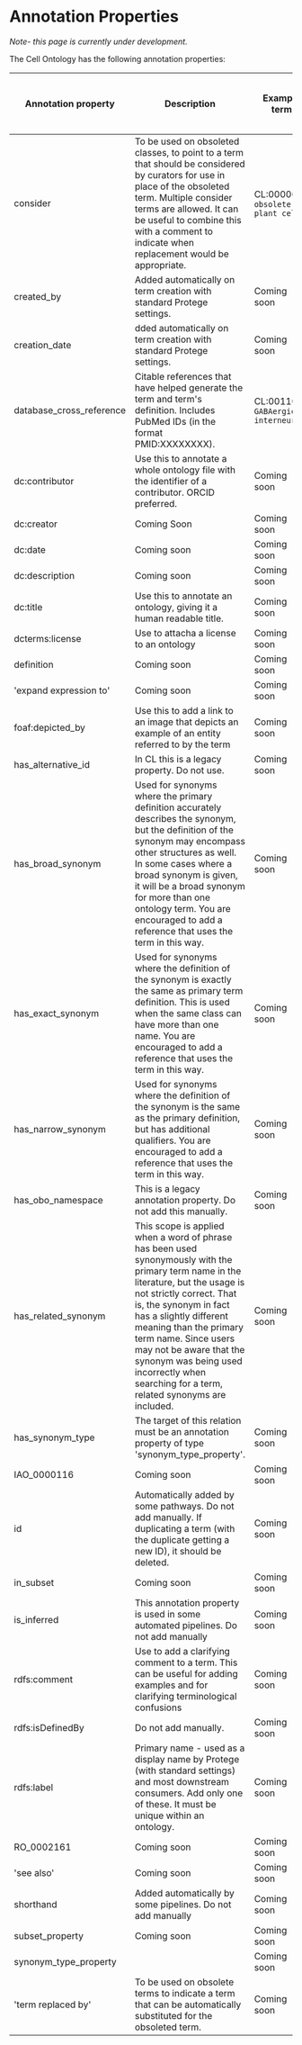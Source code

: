 # Annotation Properties

_Note- this page is currently under development._

The Cell Ontology has the following annotation properties:

Annotation property	| 	Description	|	Example term	|	Example annotation | Must have? | Only one use per term is allowed?
-- | -- | -- | --  | -- | --
consider	|	To be used on obsoleted classes, to point to a term that should be considered by curators for use in place of the obsoleted term.  Multiple consider terms are allowed.  It can be useful to combine this with a comment to indicate when replacement would be appropriate.	|	CL:0000610 `obsolete plant cell`	|	PO:0009002 | No | No
created_by	|	Added automatically on term creation with standard Protege settings.	|	Coming soon	|	Coming soon | Should | Yes
creation_date	|	dded automatically on term creation with standard Protege settings.	|	Coming soon	|	Coming soon | No | Yes
database_cross_reference	|	Citable references that have helped generate the term and term's definition. Includes PubMed IDs (in the format PMID:XXXXXXXX).	|	CL:0011005 `GABAergic interneuron` | PMID:29724907 | Should | No
dc:contributor	|	Use this to annotate a whole ontology file with the identifier of a contributor.  ORCID preferred.	|	Coming soon	|	Coming soon | Nice to have if applicable | No
dc:creator	|	Coming Soon	|	Coming soon	|	Coming soon | No | Yes
dc:date	|	Coming soon	|	Coming soon	|	Coming soon | No | Yes
dc:description	|	Coming soon	|	Coming soon	|	Coming soon | No | No
dc:title	|	Use this to annotate an ontology, giving it a human readable title.	|	Coming soon	|	Coming soon | No | No
dcterms:license	|	Use to attacha a license to an ontology	|	Coming soon	|	Coming soon | No | No
definition	|	Coming soon	|	Coming soon	|	Coming soon | Must | Yes
'expand expression to'	|	Coming soon	|	Coming soon	|	Coming soon | No | No
foaf:depicted_by	|	Use this to add a link to an image that depicts an example of an entity referred to by the term	|	Coming soon	|	Coming soon | No | No
has_alternative_id	|	In CL this is a legacy property. Do not use.	|	Coming soon	|	Coming soon | No | No
has_broad_synonym	|	Used for synonyms where the primary definition accurately describes the synonym, but the definition of the synonym may encompass other structures as well. In some cases where a broad synonym is given, it will be a broad synonym for more than one ontology term.  You are encouraged to add a reference that uses the term in this way.	|	Coming soon	|	Coming soon | No | No
has_exact_synonym	|	Used for synonyms where the definition of the synonym is exactly the same as primary term definition. This is used when the same class can have more than one name.  You are encouraged to add a reference that uses the term in this way. |	Coming soon	|	Coming soon | Nice to have if applicable | No
has_narrow_synonym	|	Used for synonyms where the definition of the synonym is the same as the primary definition, but has additional qualifiers. You are encouraged to add a reference that uses the term in this way.	|	Coming soon	|	Coming soon | No | No
has_obo_namespace	|	This is a legacy annotation property.  Do not add this manually.	|	Coming soon	|	Coming soon | No | No
has_related_synonym	|	This scope is applied when a word of phrase has been used synonymously with the primary term name in the literature, but the usage is not strictly correct. That is, the synonym in fact has a slightly different meaning than the primary term name. Since users may not be aware that the synonym was being used incorrectly when searching for a term, related synonyms are included.	|	Coming soon	|	Coming soon | No | No
has_synonym_type	|	  The target of this relation must be an annotation property of type 'synonym_type_property'.	|	Coming soon	|	Coming soon | No | No
IAO_0000116	|	Coming soon	|	Coming soon	|	Coming soon | No | No
id	|	Automatically added by some pathways.  Do not add manually.  If duplicating a term (with the duplicate getting a new ID), it should be deleted.	|	Coming soon	|	Coming soon | Yes | Yes
in_subset	|	Coming soon	|	Coming soon	|	Coming soon | No | No
is_inferred	|	This annotation property is used in some automated pipelines.  Do not add manually	|	Coming soon	|	Coming soon | No | No
rdfs:comment	|	Use to add a clarifying comment to a term.  This can be useful for adding examples and for clarifying terminological confusions	|	Coming soon	|	Coming soon | No | Yes
rdfs:isDefinedBy	|	Do not add manually.	|	Coming soon	|	Coming soon | No | Yes
rdfs:label	|	Primary name - used as a display name by Protege (with standard settings) and most downstream consumers. Add only one of these.  It must be unique within an ontology.	|	Coming soon	|	Coming soon | Must | Yes
RO_0002161	|	Coming soon	|	Coming soon	|	Coming soon | No | No
'see also'	|	Coming soon	|	Coming soon	|	Coming soon | No | No
shorthand	|	Added automatically by some pipelines.  Do not add manually	|	Coming soon	|	Coming soon | No | No
subset_property	|	Coming soon	|	Coming soon	|	Coming soon | No | No
synonym_type_property	| 	|	Coming soon	|	Coming soon | No | No
'term replaced by'	|	To be used on obsolete terms to indicate a term that can be automatically substituted for the obsoleted term. |	Coming soon	|	Coming soon | No | No
